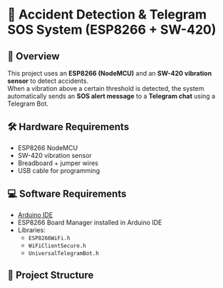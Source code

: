 # 🚨 Accident Detection & Telegram SOS System (ESP8266 + SW-420)

## 📌 Overview
This project uses an **ESP8266 (NodeMCU)** and an **SW-420 vibration sensor** to detect accidents.  
When a vibration above a certain threshold is detected, the system automatically sends an **SOS alert message** to a **Telegram chat** using a Telegram Bot.  

## 🛠️ Hardware Requirements
- ESP8266 NodeMCU
- SW-420 vibration sensor
- Breadboard + jumper wires
- USB cable for programming

## 💻 Software Requirements
- [Arduino IDE](https://www.arduino.cc/en/software)
- ESP8266 Board Manager installed in Arduino IDE
- Libraries:
  - `ESP8266WiFi.h`
  - `WiFiClientSecure.h`
  - `UniversalTelegramBot.h`

## 📂 Project Structure
